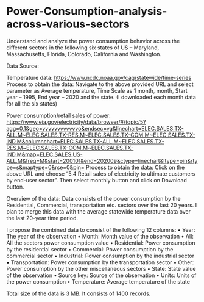 # Power-Consumption-analysis-across-various-sectors

Understand and analyze the power consumption behavior across the different sectors in the following six states of US – Maryland, Massachusetts, Florida, Colorado, California and Washington.

Data Source:

Temperature data: 
https://www.ncdc.noaa.gov/cag/statewide/time-series
Process to obtain the data: 
Navigate to the above provided URL and select parameter as Average temperature, Time Scale as 1 month, month, Start year – 1995, End year – 2020 and the state.
(I downloaded each month data for all the six states)

Power consumption/retail sales of power: https://www.eia.gov/electricity/data/browser/#/topic/5?agg=0,1&geo=vvvvvvvvvvvvo&endsec=vg&linechart=ELEC.SALES.TX-ALL.M~ELEC.SALES.TX-RES.M~ELEC.SALES.TX-COM.M~ELEC.SALES.TX-IND.M&columnchart=ELEC.SALES.TX-ALL.M~ELEC.SALES.TX-RES.M~ELEC.SALES.TX-COM.M~ELEC.SALES.TX-IND.M&map=ELEC.SALES.US-ALL.M&freq=M&start=200101&end=202009&ctype=linechart&ltype=pin&rtype=s&maptype=0&rse=0&pin=
Process to obtain the data: 
Click on the above URL and choose “5.4 Retail sales of electricity to ultimate customers by end-user sector”. Then select monthly button and click on Download button. 

Overview of the data:
Data consists of the power consumption by the Residential, Commercial, transportation etc. sectors over the last 20 years. I plan to merge this data with the average statewide temperature data over the last 20-year time period.

I propose the combined data to consist of the following 12 columns:
•	Year: The year of the observation
•	Month: Month value of the observation
•	All: All the sectors power consumption value
•	Residential: Power consumption by the residential sector
•	Commercial: Power consumption by the commercial sector
•	Industrial: Power consumption by the industrial sector
•	Transportation: Power consumption by the transportation sector
•	Other: Power consumption by the other miscellaneous sectors
•	State: State value of the observation
•	Source key: Source of the observation
•	Units: Units of the power consumption
•	Temperature: Average temperature of the state

Total size of the data is 3 MB. It consists of 1400 records.
